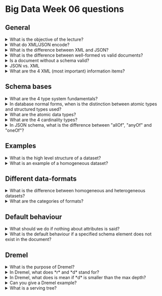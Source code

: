 # Big Data Week 06 questions
## General

<details><summary>What is the objective of the lecture? </summary>

- Going from physical representation (XML/JSON) to a logical representation (data model).

</details>
<details><summary>What do XML/JSON encode? </summary>

- They encode trees.

</details>
<details><summary>What is the difference between XML and JSON? </summary>

- XML knows it's name

</details>
<details><summary>What is the difference between well-formed vs valid documents? </summary>

- Valid documents must adhere some schema and the language, well-formed documents must only be well-formed in the language. Every valid document must be well-formed.

</details>
<details><summary>Is a document without a schema valid? </summary>

- By definition a valid document must have a schema, if it does not have a schema it is neither valid nor invalid.

</details>
<details><summary>JSON vs. XML </summary>

![JSON vs XML](../images/06_JSON_vs_XML.PNG)

</details>	
<details><summary>What are the 4 XML (most important) information items? </summary>

- Document &rightarrow; children, version
- Element &rightarrow; local name, children, attributes, parent
- Attribute &rightarrow; local name, normalized value, owner element
- Character(Text) &rightarrow; characters, owner element

</details>

## Schema bases
<details><summary>What are the 4 type system fundamentals? </summary>

- Distinction between atomic types and structured types
- More or less the same categories of atomic types
- Lists and maps(dict) as structured types
- Sequence type cardinalities

</details>
<details><summary>In database normal forms, when is the distinction between atomic types and structured types used? </summary>

- 1.NF only uses atomic types, non-normal allows structured types.

</details>
<details><summary>What are the atomic data types? </summary>

- String
- Numbers (often arbitrary precision in logical)
- Boolean
- Dates and Times
- Time Intervals (Since months are not well defined)
- Binaries
- Null

</details>
<details><summary>What are the 4 cardinality types? </summary>

- One (required)
- \* &rightarrow; zero or more (repeated)
- ? &rightarrow; zero or one (optional)
- \+ &rightarrow; one or more

</details>
<details><summary>In JSON schema, what is the difference between "allOf", "anyOf" and "oneOf"? </summary>

- "allOf": Must be valid against all of the subschemas (can not be used to extend existing schemas)
- "anyOf": Must be valid against any of the subschemas
- "oneOf": Must be valid against **exactly one** of the subschemas

</details>

## Examples
<details><summary> What is the high level structure of a dataset?</summary>

- A dataset is a list of maps.

</details>
<details><summary>What is an example of a homogeneous dataset? </summary>

- A database/CSV.

</details>

## Different data-formats
<details><summary>What is the difference between homogeneous and heterogeneous datasets? </summary>

- Heterogeneous may have missing values. 

</details>
<details><summary>What are the categories of formats? </summary>

- Text vs. binary
- Nested vs. flat
- Schema optional vs. required

</details>

## Default behaviour
<details><summary>What should we do if nothing about attributes is said? </summary>

- If nothing is written about attributes, they are allowed.

</details>
	
<details><summary>What is the default behaviour if a specified schema element does not exist in the document? </summary>

- If the element does not exist, the document is not valid.

</details>

## Dremel
<details><summary>What is the purpose of Dremel? </summary>

- Dremel is a scalable, interactive ad hoc query system for analysis of read-only nested data.

</details>
<details><summary>In Dremel, what does *r* and *d* stand for? </summary>

- *r* is for repetition, which tells how many hops are shared between the current and previous path.
- *d* is for definition, which tells how big the whole path is.
- **Required fields are not counted.** 

</details>
<details><summary>In Dremel, what does is mean if *d* is smaller than the max depth? </summary>

- A *d* smaller than the max repetition level denotes a *NULL*.

</details>

<details><summary>Can you give a Dremel example? </summary>

![Dremel example](../images/06_dremel_example.PNG)

</details>
<details><summary>What is a serving tree? </summary>

- A serving tree is an architecture to control computing. The root acts as entry point for the user and gives work down to the children. Each parent can do some aggregation and load balancing.

</details>